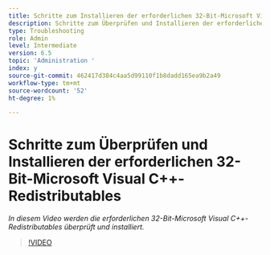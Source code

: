 ```yaml
---
title: Schritte zum Installieren der erforderlichen 32-Bit-Microsoft Visual C++-Redistributables
description: Schritte zum Überprüfen und Installieren der erforderlichen 32-Bit-Microsoft Visual C++-Redistributables
type: Troubleshooting
role: Admin
level: Intermediate
version: 6.5
topic: 'Administration '
index: y
source-git-commit: 462417d384c4aa5d99110f1b8dadd165ea9b2a49
workflow-type: tm+mt
source-wordcount: '52'
ht-degree: 1%

---
```



# Schritte zum Überprüfen und Installieren der erforderlichen 32-Bit-Microsoft Visual C++-Redistributables

*In diesem Video werden die erforderlichen 32-Bit-Microsoft Visual C++-Redistributables überprüft und installiert.*

>[!VIDEO](https://video.tv.adobe.com/v/335520?quality=9&learn=on)





